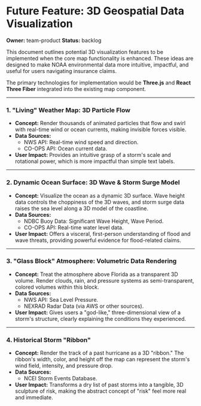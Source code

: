 # Future Feature: 3D Geospatial Data Visualization

**Owner:** team-product
**Status:** backlog

This document outlines potential 3D visualization features to be implemented when the core map functionality is enhanced. These ideas are designed to make NOAA environmental data more intuitive, impactful, and useful for users navigating insurance claims.

The primary technologies for implementation would be **Three.js** and **React Three Fiber** integrated into the existing map component.

---

### 1. "Living" Weather Map: 3D Particle Flow

-   **Concept:** Render thousands of animated particles that flow and swirl with real-time wind or ocean currents, making invisible forces visible.
-   **Data Sources:**
    -   NWS API: Real-time wind speed and direction.
    -   CO-OPS API: Ocean current data.
-   **User Impact:** Provides an intuitive grasp of a storm's scale and rotational power, which is more impactful than simple text labels.

---

### 2. Dynamic Ocean Surface: 3D Wave & Storm Surge Model

-   **Concept:** Visualize the ocean as a dynamic 3D surface. Wave height data controls the choppiness of the 3D waves, and storm surge data raises the sea level along a 3D model of the coastline.
-   **Data Sources:**
    -   NDBC Buoy Data: Significant Wave Height, Wave Period.
    -   CO-OPS API: Real-time water level data.
-   **User Impact:** Offers a visceral, first-person understanding of flood and wave threats, providing powerful evidence for flood-related claims.

---

### 3. "Glass Block" Atmosphere: Volumetric Data Rendering

-   **Concept:** Treat the atmosphere above Florida as a transparent 3D volume. Render clouds, rain, and pressure systems as semi-transparent, colored volumes within this block.
-   **Data Sources:**
    -   NWS API: Sea Level Pressure.
    -   NEXRAD Radar Data (via AWS or other sources).
-   **User Impact:** Gives users a "god-like," three-dimensional view of a storm's structure, clearly explaining the conditions they experienced.

---

### 4. Historical Storm "Ribbon"

-   **Concept:** Render the track of a past hurricane as a 3D "ribbon." The ribbon's width, color, and height off the map can represent the storm's wind field, intensity, and pressure drop.
-   **Data Sources:**
    -   NCEI Storm Events Database.
-   **User Impact:** Transforms a dry list of past storms into a tangible, 3D sculpture of risk, making the abstract concept of "risk" feel more real and immediate.
